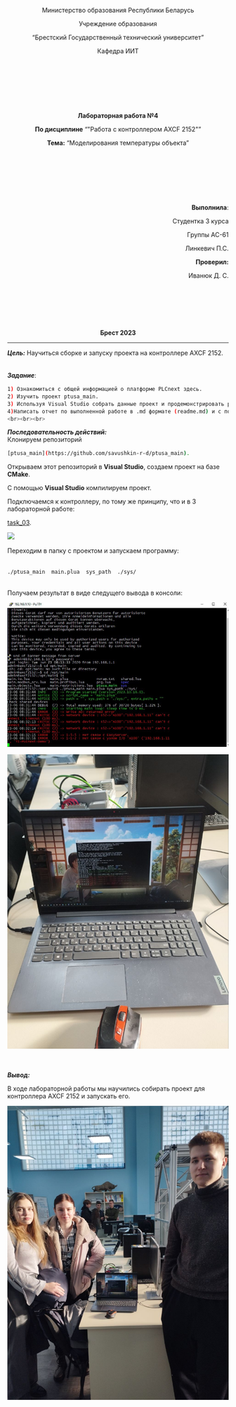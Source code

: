 <p align="center">Министерство образования Республики Беларусь</p>
<p align="center">Учреждение образования</p>
<p align="center">“Брестский Государственный технический университет”</p>
<p align="center">Кафедра ИИТ</p>
<br><br><br><br><br><br>
<p align="center"><strong>Лабораторная работа №4</strong></p>
<p align="center"><strong>По дисциплине</strong> “"Работа с контроллером AXCF 2152"”</p>
<p align="center"><strong>Тема:</strong> “Моделирования температуры объекта”</p>
<br><br><br><br><br><br>
<p align="right"><strong>Выполнила</strong>:</p>
<p align="right">Студентка 3 курса</p>
<p align="right">Группы АС-61</p>
<p align="right">Линкевич П.С.</p>
<p align="right"><strong>Проверил:</strong></p>
<p align="right">Иванюк Д. С.</p>
<br><br><br><br><br>
<p align="center"><strong>Брест 2023</strong></p>

---
***Цель:***
Научиться сборке и запуску проекта на контроллере AXCF 2152.
<br><br><br>
***Задание***:
``` bash
1) Ознакомиться с общей информацией о платформе PLCnext здесь.
2) Изучить проект ptusa_main.
3) Используя Visual Studio собрать данные проект и продемонстрировать работоспособность на тестовом контроллере.
4)Написать отчет по выполненной работе в .md формате (readme.md) и с помощью pull request разместить его в следующем каталоге: trunk\as000xxyy\task_04\doc.
<br><br><br>
```

***Последовательность действий:***
<br>
Клонируем репозиторий <br>

``` bash
[ptusa_main](https://github.com/savushkin-r-d/ptusa_main).
```
<p>Открываем этот репозиторий в <strong>Visual Studio</strong>, создаем проект на базе <strong>CMake</strong>.</p>
<p>С помощью <strong>Visual Studio</strong>  компилируем проект.</p> 
<p>Подключаемся к контроллеру, по тому же принципу, что и в 3 лабораторной работе: </p>

[task_03](../../task_03/doc/readme.md).
<br>

![](images/cont_files.png)
<br>

Переходим в папку с проектом и запускаем программу:<br>

``` bash

./ptusa_main  main.plua  sys_path  ./sys/

```

<br>
Получаем результат в виде следущего вывода в консоли: <br>

![](../../images/conclusion2.png)

![](../../images/laptop.png)


<br><br>
<strong><em>Вывод:</em></strong>
<p>В ходе лабораторной работы мы научились собирать проект для контроллера AXCF 2152 и запускать его. </p>

![](../../images/lab.png)